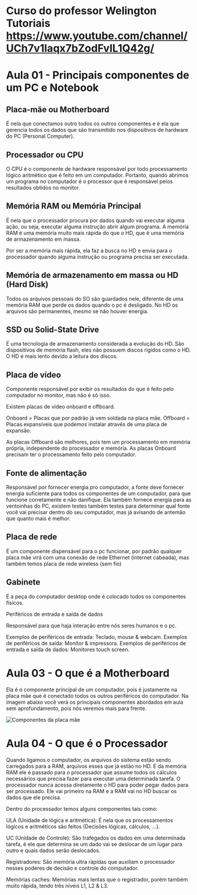 # Curso do professor Welington Tutoriais <https://www.youtube.com/channel/UCh7v1laqx7bZodFvIL1Q42g/>

<h1>Aula 01 - Principais componentes de um PC e Notebook</h1>

<h2>Placa-mãe ou Motherboard</h2>

É nela que conectamos outro todos os outros componentes e é ela que gerencia todos os dados que são transmitido nos dispositivos de hardware do PC (Personal Computer).

<h2>Processador ou CPU</h2>

O CPU é o componente de hardware responsável por todo processamento lógico aritmético que é feito em um computador. Portanto, quando abrimos um programa no computador é o processor que é responsável pelos resultados obtidos no monitor.

<h2>Memória RAM ou Memória Principal</h2>

É nela que o processador procura por dados quando vai executar alguma ação, ou seja, executar alguma instrução abrir algum programa. A memória RAM é uma memória muito mais rápida do que o HD, que é uma memória de armazenamento em massa.

Por ser a memória mais rápida, ela faz a busca no HD e envia para o processador quando alguma instrução ou programa precisa ser executada.

<h2>Memória de armazenamento em massa ou HD (Hard Disk)</h2>

Todos os arquivos pessoais do SO são guardados nele, diferente de uma memória RAM que perde os dados quando o pc é desligado. No HD os arquivos são permanentes, mesmo se não houver energia.

<h2>SSD ou Solid-State Drive</h2>

É uma tecnologia de armazenamento considerada a evolução do HD. São dispositivos de memória flash, eles não possuem discos rigidos como o HD. O HD é mais lento devido a leitura dos discos.

<h2>Placa de vídeo</h2>

Componente responsável por exibir os resultados do que é feito pelo computador no monitor, mas não é só isso.

Existem placas de vídeo onboard e offboard.

Onboard = Placas que por padrão já vem soldada na placa mãe.
Offboard = Placas expansíveis que podemos instalar através de uma placa de expansão.

As placas Offboard são melhores, pois tem um processamento em memória própria, independente do processador e memória.
As placas Onboard precisam ter o processamento feito pelo computador.

<h2>Fonte de alimentação</h2>

Responsável por fornecer energia pro computador, a fonte deve fornecer energia suficiente para todos os componentes de um computador, para que funcione corretamente e não danifique. Ela também fornece energia para as ventoinhas do PC, existem testes também testes para determinar qual fonte você vai precisar dentro do seu computador, mas já avisando de antemão que quanto mais é melhor.

<h2>Placa de rede</h2>

É um componente dispensável para o pc funcionar, por padrão qualquer placa mãe virá com uma conexão de rede Ethernet (internet cabeada), mas também temos placa de rede wireless (sem fio)

<h2>Gabinete</h2>

É a peça do computador desktop onde é colocado todos os componentes físicos. 

Periféricos de entrada e saída de dados

Responsável para que haja interação entre nós seres humanos e o pc. 

Exemplos de periféricos de entrada: Teclado, mouse & webcam.
Exemplos de periféricos de saída: Monitor & impressora.
Exemplos de periféricos de entrada e saída de dados: Monitores touch screen.

<h1>Aula 03 - O que é a Motherboard</h1>

Ela é o componente principal de um computador, pois é justamente na placa mãe que é conectado todos os outros periféricos do computador. Na imagem abaixo você verá os principais componentes abordados em aula sem aprofundamento, pois nós veremos mais para frente.

<img src="https://miro.medium.com/max/1972/1*IWQdop1gOO2NIell2ssivw.png" alt="Componentes da placa mãe">

<h1>Aula 04 - O que é o Processador</h1>

Quando ligamos o computador, os arquivos do sistema estão sendo carregados para a RAM, arquivos esses que já estão no HD. E da memória RAM ele é passado para o processador que assume todos os cálculos necessários que precisa fazer para executar uma determinada tarefa. O processador nunca acessa diretamente o HD para poder pegar dados para ser processado. Ele vai primeiro na RAM e a RAM vai no HD buscar os dados que ele precisa.

Dentro do processador temos alguns componentes tais como: 

ULA (Unidade de lógica e aritmética): É nela que os processamentos lógicos e aritméticos são feitos (Decisões lógicas, cálculos, ...).

UC (Unidade de Controle): São trafegados os dados em uma determinada tarefa, é ele que determina se um dado vai se deslocar de um lugar para outro e quais dados serão deslocados.

Registradores: São memória ultra rápidas que auxiliam o processador nesses poderes de decisão e controle do computador.

Memórias caches: Memórias mais lentas que o registrador, porém também muito rápida, tendo três níveis L1, L2 & L3.

